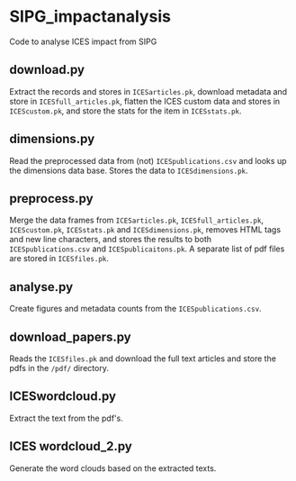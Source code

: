 # SIPG_impactanalysis
Code to analyse ICES impact from SIPG

## download.py
Extract the records and stores in `ICESarticles.pk`, download metadata and store in `ICESfull_articles.pk`, flatten the ICES custom data and stores in `ICEScustom.pk`, and store the stats for the item in `ICESstats.pk`.

## dimensions.py
Read the preprocessed data from (not) `ICESpublications.csv` and looks up the dimensions data base. Stores the data to `ICESdimensions.pk`.

## preprocess.py
Merge the data frames from `ICESarticles.pk`, `ICESfull_articles.pk`, `ICEScustom.pk`, `ICESstats.pk` and `ICESdimensions.pk`, removes HTML tags and new line characters, and stores the results to both `ICESpublications.csv` and `ICESpublicaitons.pk`. A separate list of pdf files are stored in `ICESfiles.pk`.

## analyse.py
Create figures and metadata counts from the `ICESpublications.csv`.

## download_papers.py
Reads the `ICESfiles.pk` and download the full text articles and store the pdfs in the `/pdf/` directory.

## ICESwordcloud.py
Extract the text from the pdf's.

## ICES wordcloud_2.py
Generate the word clouds based on the extracted texts.


